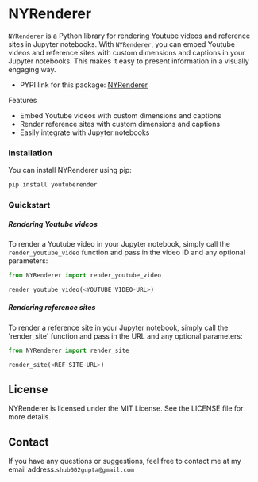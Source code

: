 # NYRenderer
`NYRenderer` is a Python library for rendering Youtube videos and reference sites in Jupyter notebooks. With `NYRenderer`, you can embed Youtube videos and reference sites with custom dimensions and captions in your Jupyter notebooks. This makes it easy to present information in a visually engaging way.

* PYPI link for this package: [NYRenderer](https://pypi.org/project/NYRenderer/)


Features

- Embed Youtube videos with custom dimensions and captions
- Render reference sites with custom dimensions and captions
- Easily integrate with Jupyter notebooks


### Installation

You can install NYRenderer using pip:
```python
pip install youtuberender
```

### Quickstart

##### Rendering Youtube videos

To render a Youtube video in your Jupyter notebook, simply call the `render_youtube_video` function and pass in the video ID and any optional parameters:

```python
from NYRenderer import render_youtube_video

render_youtube_video(<YOUTUBE_VIDEO-URL>)
```

##### Rendering reference sites

To render a reference site in your Jupyter notebook, simply call the 'render_site' function and pass in the URL and any optional parameters:

```python
from NYRenderer import render_site

render_site(<REF-SITE-URL>)
```

## License
NYRenderer is licensed under the MIT License. See the LICENSE file for more details.

## Contact
If you have any questions or suggestions, feel free to contact me at my email address.`shub002gupta@gmail.com`